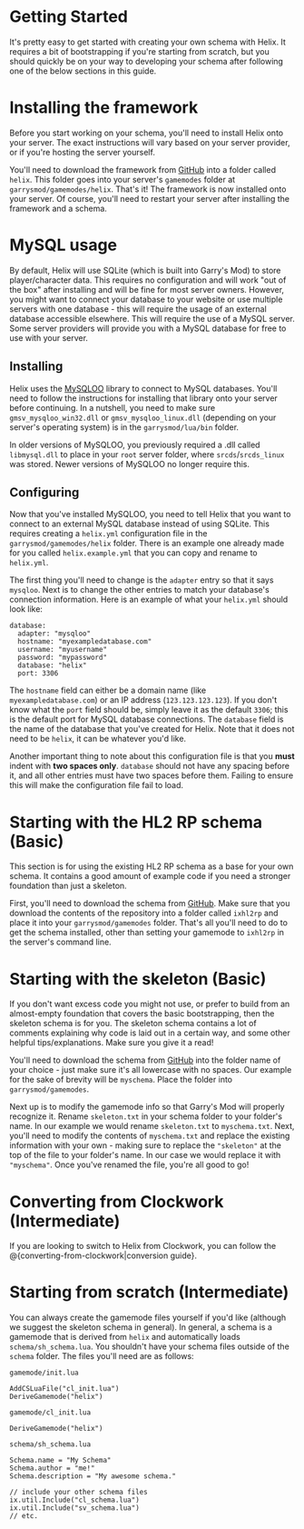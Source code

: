 # Getting Started
It's pretty easy to get started with creating your own schema with Helix. It requires a bit of bootstrapping if you're starting from scratch, but you should quickly be on your way to developing your schema after following one of the below sections in this guide.

# Installing the framework
Before you start working on your schema, you'll need to install Helix onto your server. The exact instructions will vary based on your server provider, or if you're hosting the server yourself.

You'll need to download the framework from [GitHub](https://github.com/NebulousCloud/helix) into a folder called `helix`. This folder goes into your server's `gamemodes` folder at `garrysmod/gamemodes/helix`. That's it! The framework is now installed onto your server. Of course, you'll need to restart your server after installing the framework and a schema.

# MySQL usage
By default, Helix will use SQLite (which is built into Garry's Mod) to store player/character data. This requires no configuration and will work "out of the box" after installing and will be fine for most server owners. However, you might want to connect your database to your website or use multiple servers with one database - this will require the usage of an external database accessible elsewhere. This will require the use of a MySQL server. Some server providers will provide you with a MySQL database for free to use with your server.

## Installing
Helix uses the [MySQLOO](https://github.com/FredyH/MySQLOO) library to connect to MySQL databases. You'll need to follow the instructions for installing that library onto your server before continuing. In a nutshell, you need to make sure `gmsv_mysqloo_win32.dll` or `gmsv_mysqloo_linux.dll` (depending on your server's operating system) is in the `garrysmod/lua/bin` folder. 

In older versions of MySQLOO, you previously required a .dll called `libmysql.dll` to place in your `root` server folder, where `srcds`/`srcds_linux` was stored. Newer versions of MySQLOO no longer require this.

## Configuring
Now that you've installed MySQLOO, you need to tell Helix that you want to connect to an external MySQL database instead of using SQLite. This requires creating a `helix.yml` configuration file in the `garrysmod/gamemodes/helix` folder. There is an example one already made for you called `helix.example.yml` that you can copy and rename to `helix.yml`.

The first thing you'll need to change is the `adapter` entry so that it says `mysqloo`. Next is to change the other entries to match your database's connection information. Here is an example of what your `helix.yml` should look like:

```
database:
  adapter: "mysqloo"
  hostname: "myexampledatabase.com"
  username: "myusername"
  password: "mypassword"
  database: "helix"
  port: 3306
```

The `hostname` field can either be a domain name (like `myexampledatabase.com`) or an IP address (`123.123.123.123`). If you don't know what the `port` field should be, simply leave it as the default `3306`; this is the default port for MySQL database connections. The `database` field is the name of the database that you've created for Helix. Note that it does not need to be `helix`, it can be whatever you'd like.

Another important thing to note about this configuration file is that you **must** indent with **two spaces only**. `database` should not have any spacing before it, and all other entries must have two spaces before them. Failing to ensure this will make the configuration file fail to load.

# Starting with the HL2 RP schema (Basic)
This section is for using the existing HL2 RP schema as a base for your own schema. It contains a good amount of example code if you need a stronger foundation than just a skeleton.

First, you'll need to download the schema from [GitHub](https://github.com/NebulousCloud/helix-hl2rp). Make sure that you download the contents of the repository into a folder called `ixhl2rp` and place it into your `garrysmod/gamemodes` folder. That's all you'll need to do to get the schema installed, other than setting your gamemode to `ixhl2rp` in the server's command line.

# Starting with the skeleton (Basic)
If you don't want excess code you might not use, or prefer to build from an almost-empty foundation that covers the basic bootstrapping, then the skeleton schema is for you. The skeleton schema contains a lot of comments explaining why code is laid out in a certain way, and some other helpful tips/explanations. Make sure you give it a read!

You'll need to download the schema from [GitHub](https://github.com/NebulousCloud/helix-skeleton) into the folder name of your choice - just make sure it's all lowercase with no spaces. Our example for the sake of brevity will be `myschema`. Place the folder into `garrysmod/gamemodes`.

Next up is to modify the gamemode info so that Garry's Mod will properly recognize it. Rename `skeleton.txt` in your schema folder to your folder's name. In our example we would rename `skeleton.txt` to `myschema.txt`. Next, you'll need to modify the contents of `myschema.txt` and replace the existing information with your own - making sure to replace the `"skeleton"` at the top of the file to your folder's name. In our case we would replace it with `"myschema"`. Once you've renamed the file, you're all good to go!

# Converting from Clockwork (Intermediate)
If you are looking to switch to Helix from Clockwork, you can follow the @{converting-from-clockwork|conversion guide}.

# Starting from scratch (Intermediate)
You can always create the gamemode files yourself if you'd like (although we suggest the skeleton schema in general). In general, a schema is a gamemode that is derived from `helix` and automatically loads `schema/sh_schema.lua`. You shouldn't have your schema files outside of the `schema` folder. The files you'll need are as follows:

`gamemode/init.lua`
```
AddCSLuaFile("cl_init.lua")
DeriveGamemode("helix")
```

`gamemode/cl_init.lua`
```
DeriveGamemode("helix")
```

`schema/sh_schema.lua`
```
Schema.name = "My Schema"
Schema.author = "me!"
Schema.description = "My awesome schema."

// include your other schema files
ix.util.Include("cl_schema.lua")
ix.util.Include("sv_schema.lua")
// etc.
```
